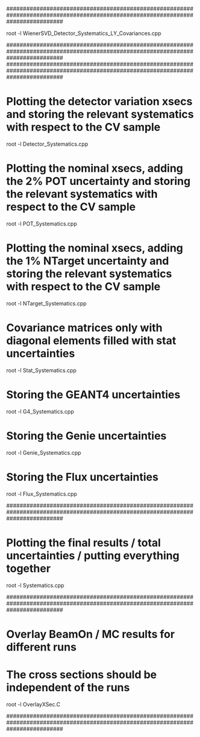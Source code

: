 #################################################################################################################################

root -l WienerSVD_Detector_Systematics_LY_Covariances.cpp

#################################################################################################################################
#################################################################################################################################

# Plotting the detector variation xsecs and storing the relevant systematics with respect to the CV sample

root -l Detector_Systematics.cpp

# Plotting the nominal xsecs, adding the 2% POT uncertainty and storing the relevant systematics with respect to the CV sample

root -l POT_Systematics.cpp

# Plotting the nominal xsecs, adding the 1% NTarget uncertainty and storing the relevant systematics with respect to the CV sample

root -l NTarget_Systematics.cpp

# Covariance matrices only with diagonal elements filled with stat uncertainties

root -l Stat_Systematics.cpp

# Storing the GEANT4 uncertainties

root -l G4_Systematics.cpp

# Storing the Genie uncertainties

root -l Genie_Systematics.cpp

# Storing the Flux uncertainties

root -l Flux_Systematics.cpp


#################################################################################################################################

# Plotting the final results / total uncertainties / putting everything together

root -l Systematics.cpp

#################################################################################################################################

# Overlay BeamOn / MC results for different runs
# The cross sections should be independent of the runs

root -l OverlayXSec.C

#################################################################################################################################

